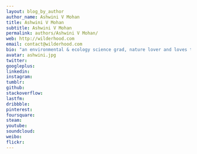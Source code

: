 ```yaml
---
layout: blog_by_author
author_name: Ashwini V Mohan
title: Ashwini V Mohan
subtitle: Ashwini V Mohan
permalink: authors/Ashwini V Mohan/
web: http://wilderhood.com
email: contact@wilderhood.com
bio: "an environmental & ecology science grad, nature lover and loves traveling"
avatar: ashwini.jpg
twitter: 
googleplus:
linkedin:
instagram:
tumblr:
github:
stackoverflow:
lastfm:
dribbble:
pinterest:
foursquare:
steam:
youtube:
soundcloud:
weibo:
flickr:
---
```

